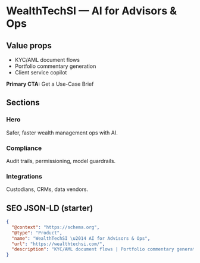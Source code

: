 # WealthTechSI — AI for Advisors & Ops
## Value props
- KYC/AML document flows
- Portfolio commentary generation
- Client service copilot

**Primary CTA:** Get a Use-Case Brief

## Sections
### Hero
Safer, faster wealth management ops with AI.

### Compliance
Audit trails, permissioning, model guardrails.

### Integrations
Custodians, CRMs, data vendors.

## SEO JSON-LD (starter)
```json
{
  "@context": "https://schema.org",
  "@type": "Product",
  "name": "WealthTechSI \u2014 AI for Advisors & Ops",
  "url": "https://wealthtechsi.com/",
  "description": "KYC/AML document flows | Portfolio commentary generation | Client service copilot"
}
```

<!-- Last verified: 2025-10-02 -->
